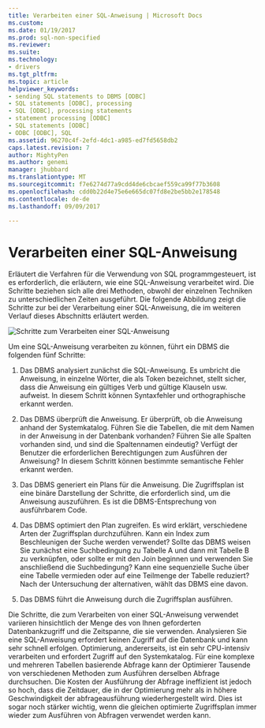 ```yaml
---
title: Verarbeiten einer SQL-Anweisung | Microsoft Docs
ms.custom: 
ms.date: 01/19/2017
ms.prod: sql-non-specified
ms.reviewer: 
ms.suite: 
ms.technology:
- drivers
ms.tgt_pltfrm: 
ms.topic: article
helpviewer_keywords:
- sending SQL statements to DBMS [ODBC]
- SQL statements [ODBC], processing
- SQL [ODBC], processing statements
- statement processing [ODBC]
- SQL statements [ODBC]
- ODBC [ODBC], SQL
ms.assetid: 96270c4f-2efd-4dc1-a985-ed7fd5658db2
caps.latest.revision: 7
author: MightyPen
ms.author: genemi
manager: jhubbard
ms.translationtype: MT
ms.sourcegitcommit: f7e6274d77a9cdd4de6cbcaef559ca99f77b3608
ms.openlocfilehash: cdd0b22d4e75e6e665dc07fd8e2be5bb2e178548
ms.contentlocale: de-de
ms.lasthandoff: 09/09/2017

---
```

# <a name="processing-a-sql-statement"></a>Verarbeiten einer SQL-Anweisung
Erläutert die Verfahren für die Verwendung von SQL programmgesteuert, ist es erforderlich, die erläutern, wie eine SQL-Anweisung verarbeitet wird. Die Schritte beziehen sich alle drei Methoden, obwohl der einzelnen Techniken zu unterschiedlichen Zeiten ausgeführt. Die folgende Abbildung zeigt die Schritte zur bei der Verarbeitung einer SQL-Anweisung, die im weiteren Verlauf dieses Abschnitts erläutert werden.  
  
 ![Schritte zum Verarbeiten einer SQL-Anweisung](../../odbc/reference/media/pr01.gif "pr01")  
  
 Um eine SQL-Anweisung verarbeiten zu können, führt ein DBMS die folgenden fünf Schritte:  
  
1.  Das DBMS analysiert zunächst die SQL-Anweisung. Es umbricht die Anweisung, in einzelne Wörter, die als Token bezeichnet, stellt sicher, dass die Anweisung ein gültiges Verb und gültige Klauseln usw. aufweist. In diesem Schritt können Syntaxfehler und orthographische erkannt werden.  
  
2.  Das DBMS überprüft die Anweisung. Er überprüft, ob die Anweisung anhand der Systemkatalog. Führen Sie die Tabellen, die mit dem Namen in der Anweisung in der Datenbank vorhanden? Führen Sie alle Spalten vorhanden sind, und sind die Spaltennamen eindeutig? Verfügt der Benutzer die erforderlichen Berechtigungen zum Ausführen der Anweisung? In diesem Schritt können bestimmte semantische Fehler erkannt werden.  
  
3.  Das DBMS generiert ein Plans für die Anweisung. Die Zugriffsplan ist eine binäre Darstellung der Schritte, die erforderlich sind, um die Anweisung auszuführen. Es ist die DBMS-Entsprechung von ausführbarem Code.  
  
4.  Das DBMS optimiert den Plan zugreifen. Es wird erklärt, verschiedene Arten der Zugriffsplan durchzuführen. Kann ein Index zum Beschleunigen der Suche werden verwendet? Sollte das DBMS weisen Sie zunächst eine Suchbedingung zu Tabelle A und dann mit Tabelle B zu verknüpfen, oder sollte er mit den Join beginnen und verwenden Sie anschließend die Suchbedingung? Kann eine sequenzielle Suche über eine Tabelle vermieden oder auf eine Teilmenge der Tabelle reduziert? Nach der Untersuchung der alternativen, wählt das DBMS eine davon.  
  
5.  Das DBMS führt die Anweisung durch die Zugriffsplan ausführen.  
  
 Die Schritte, die zum Verarbeiten von einer SQL-Anweisung verwendet variieren hinsichtlich der Menge des von Ihnen geforderten Datenbankzugriff und die Zeitspanne, die sie verwenden. Analysieren Sie eine SQL-Anweisung erfordert keinen Zugriff auf die Datenbank und kann sehr schnell erfolgen. Optimierung, andererseits, ist ein sehr CPU-intensiv verarbeiten und erfordert Zugriff auf den Systemkatalog. Für eine komplexe und mehreren Tabellen basierende Abfrage kann der Optimierer Tausende von verschiedenen Methoden zum Ausführen derselben Abfrage durchsuchen. Die Kosten der Ausführung der Abfrage ineffizient ist jedoch so hoch, dass die Zeitdauer, die in der Optimierung mehr als in höhere Geschwindigkeit der abfrageausführung wiederhergestellt wird. Dies ist sogar noch stärker wichtig, wenn die gleichen optimierte Zugriffsplan immer wieder zum Ausführen von Abfragen verwendet werden kann.
